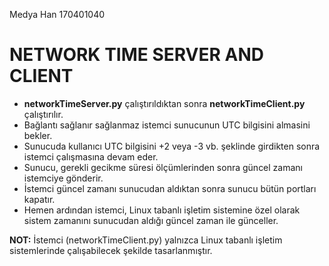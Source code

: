 Medya Han 170401040
# NETWORK TIME SERVER AND CLIENT

- **networkTimeServer.py** çalıştırıldıktan sonra **networkTimeClient.py** çalıştırılır.
- Bağlantı sağlanır sağlanmaz istemci sunucunun UTC bilgisini almasini bekler. 
- Sunucuda kullanıcı UTC bilgisini +2 veya -3 vb. şeklinde girdikten sonra istemci çalışmasına devam eder.
- Sunucu, gerekli gecikme süresi ölçümlerinden sonra güncel zamanı istemciye gönderir.
- İstemci güncel zamanı sunucudan aldıktan sonra sunucu bütün portları kapatır.
- Hemen ardından istemci, Linux tabanlı işletim sistemine özel olarak sistem zamanını sunucudan aldığı güncel zaman ile günceller.

**NOT:** İstemci (networkTimeClient.py) yalnızca Linux tabanlı işletim sistemlerinde çalışabilecek şekilde tasarlanmıştır.
